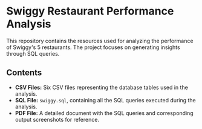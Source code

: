 # Swiggy Restaurant Performance Analysis  

This repository contains the resources used for analyzing the performance of Swiggy's 5 restaurants. The project focuses on generating insights through SQL queries.  

## Contents  
- **CSV Files:** Six CSV files representing the database tables used in the analysis.  
- **SQL File:** `swiggy.sql`, containing all the SQL queries executed during the analysis.  
- **PDF File:** A detailed document with the SQL queries and corresponding output screenshots for reference.  
